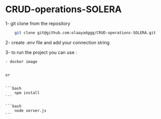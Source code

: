 # CRUD-operations-SOLERA

1- git clone from the repository 

```bash
    git clone git@github.com:olaayadggg/CRUD-operations-SOLERA.git
```


2- create .env file and add your connection string 



3- to run the project you can use : 

    - docker image 


    or 


    ```bash
        npm install
    ```

    ```bash
        node server.js
    ```





